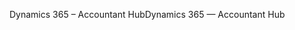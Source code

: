 <span data-ttu-id="b3874-101">Dynamics 365 – Accountant Hub</span><span class="sxs-lookup"><span data-stu-id="b3874-101">Dynamics 365 — Accountant Hub</span></span>
